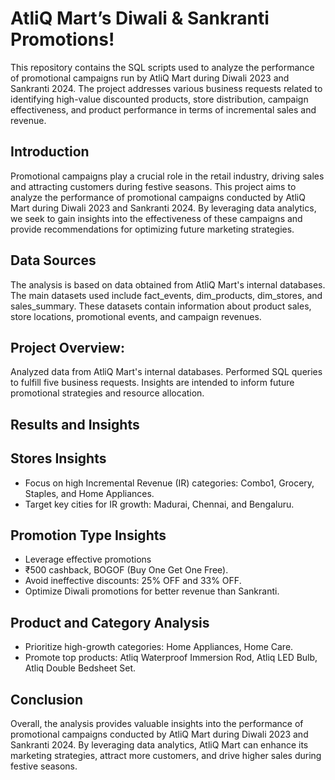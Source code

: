 # AtliQ Mart’s Diwali & Sankranti Promotions!

This repository contains the SQL scripts used to analyze the performance of promotional campaigns run by AtliQ Mart during Diwali 2023 and 
Sankranti 2024. The project addresses various business requests related to identifying high-value discounted products, store distribution, 
campaign effectiveness, and product performance in terms of incremental sales and revenue.

## Introduction
Promotional campaigns play a crucial role in the retail industry, driving sales and attracting customers during festive seasons. This project aims to analyze the performance of promotional campaigns conducted by AtliQ Mart during Diwali 2023 and Sankranti 2024. By leveraging data analytics, we seek to gain insights into the effectiveness of these campaigns and provide recommendations for optimizing future marketing strategies.

## Data Sources
The analysis is based on data obtained from AtliQ Mart's internal databases. 
The main datasets used include fact_events, dim_products, dim_stores, and sales_summary. 
These datasets contain information about product sales, store locations, promotional events, and campaign revenues.

## Project Overview:
Analyzed data from AtliQ Mart's internal databases.
Performed SQL queries to fulfill five business requests.
Insights are intended to inform future promotional strategies and resource allocation.



## Results and Insights
## Stores Insights

- Focus on high Incremental Revenue (IR) categories: Combo1, Grocery, Staples, and Home Appliances.
- Target key cities for IR growth: Madurai, Chennai, and Bengaluru.

## Promotion Type Insights
- Leverage effective promotions
- ₹500 cashback, BOGOF (Buy One Get One Free).
- Avoid ineffective discounts: 25% OFF and 33% OFF.
- Optimize Diwali promotions for better revenue than Sankranti.

## Product and Category Analysis
- Prioritize high-growth categories: Home Appliances, Home Care.
- Promote top products: Atliq Waterproof Immersion Rod, Atliq LED Bulb, Atliq Double Bedsheet Set.

## Conclusion

Overall, the analysis provides valuable insights into the performance of promotional campaigns conducted by AtliQ Mart during Diwali 2023 and Sankranti 2024. By leveraging data analytics, AtliQ Mart can enhance its marketing strategies, 
attract more customers, and drive higher sales during festive seasons.

